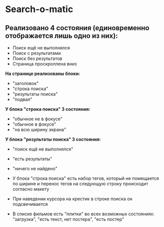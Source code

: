 # Search-o-matic
## Реализовано 4 состояния (единовременно отображается лишь одно из них):
- Поиск ещё не выполнялся
- Поиск с результатами
- Поиск без результатов
- Страница проскроллена вниз

**На странице реализованы блоки:**
  - "заголовок"
  - "строка поиска"
  - "результаты поиска"
  - "подвал"

**У блока "строка поиска" 3 состояния:**
  - "обычное не в фокусе"
  - "обычное в фокусе"
  - "на всю ширину экрана"

**У блока "результаты поиска" 3 состояния:**
  - "поиск ещё не выполнялся"
  - "есть результаты"
  - "ничего не найдено"

- У блока "строка поиска" есть набор тегов, который не помещается по ширине и перенос тегов на следующую строку происходит согласно макету
- При наведении курсора на крестик в строке поиска он подсвечивается
- В списке фильмов есть "плитки" во всех возможных состояниях: "загрузка", "есть текст, нет постера", "есть постер"
